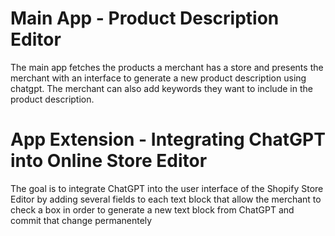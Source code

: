 # Main App - Product Description Editor
The main app fetches the products a merchant has a store and presents the merchant with an interface to generate a new product description using chatgpt. The merchant can also add keywords they want to include in the product description.

# App Extension - Integrating ChatGPT into Online Store Editor
The goal is to integrate ChatGPT into the user interface of the Shopify Store Editor by adding several fields to each text block that allow the merchant to check a box in order to generate a new text block from ChatGPT and commit that change permanentely

